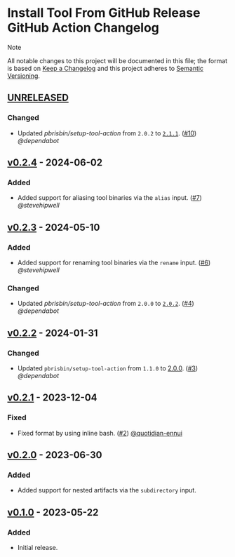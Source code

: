 # Install Tool From GitHub Release GitHub Action Changelog

> [!NOTE]
> All notable changes to this project will be documented in this file; the format is based on [Keep a Changelog](https://keepachangelog.com/en/1.0.0/) and this project adheres to [Semantic Versioning](https://semver.org/spec/v2.0.0.html).

<!--
### Added - For new features.
### Changed - For changes in existing functionality.
### Deprecated - For soon-to-be removed features.
### Removed - For now removed features.
### Fixed - For any bug fixes.
### Security - In case of vulnerabilities.
-->

## [UNRELEASED]

### Changed

- Updated _pbrisbin/setup-tool-action_ from `2.0.2` to [`2.1.1`](https://github.com/pbrisbin/setup-tool-action/releases/tag/v2.1.1). ([#10](https://github.com/action-stars/install-tool-from-github-release/pull/10)) _@dependabot_

## [v0.2.4] - 2024-06-02

### Added

- Added support for aliasing tool binaries via the `alias` input. ([#7](https://github.com/action-stars/install-tool-from-github-release/pull/7)) _@stevehipwell_

## [v0.2.3] - 2024-05-10

### Added

- Added support for renaming tool binaries via the `rename` input. ([#6](https://github.com/action-stars/install-tool-from-github-release/pull/6)) _@stevehipwell_

### Changed

- Updated _pbrisbin/setup-tool-action_ from `2.0.0` to [`2.0.2`](https://github.com/pbrisbin/setup-tool-action/releases/tag/v2.0.2). ([#4](https://github.com/action-stars/install-tool-from-github-release/pull/4)) _@dependabot_

## [v0.2.2] - 2024-01-31

### Changed

- Updated `pbrisbin/setup-tool-action` from `1.1.0` to [2.0.0](https://github.com/pbrisbin/setup-tool-action/releases/tag/v2.0.0). ([#3](https://github.com/action-stars/install-tool-from-github-release/pull/3)) _@dependabot_

## [v0.2.1] - 2023-12-04

### Fixed

- Fixed format by using inline bash. ([#2](https://github.com/action-stars/install-tool-from-github-release/pull/2)) [@quotidian-ennui](https://github.com/quotidian-ennui)

## [v0.2.0] - 2023-06-30

### Added

- Added support for nested artifacts via the `subdirectory` input.

## [v0.1.0] - 2023-05-22

### Added

- Initial release.

<!--
RELEASES
-->
[UNRELEASED]: https://github.com/action-stars/install-tool-from-github-release/compare/v0.2.4...HEAD
[v0.2.4]: https://github.com/action-stars/install-tool-from-github-release/releases/tag/v0.2.4
[v0.2.3]: https://github.com/action-stars/install-tool-from-github-release/releases/tag/v0.2.3
[v0.2.2]: https://github.com/action-stars/install-tool-from-github-release/releases/tag/v0.2.2
[v0.2.1]: https://github.com/action-stars/install-tool-from-github-release/releases/tag/v0.2.1
[v0.2.0]: https://github.com/action-stars/install-tool-from-github-release/releases/tag/v0.2.0
[v0.1.0]: https://github.com/action-stars/install-tool-from-github-release/releases/tag/v0.1.0
